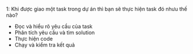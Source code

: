 1: Khi được giao một task trong dự án thì bạn sẽ thực hiện task đó nhưu thế nào?
+ Đọc và hiểu rõ yêu cầu của task
+ Phân tích yêu cầu và tìm solution
+ Thực hiện code
+ Chạy và kiểm tra kết quả